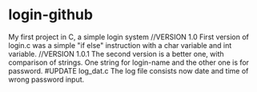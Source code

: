 # login-github
My first project in C, a simple login system
//VERSION 1.0
First version of login.c was a simple "if else" instruction with a char variable and int variable.
//VERSION 1.0.1
The second version is a better one, with comparison of strings. One string for login-name and the other one is for password.
#UPDATE log_dat.c
The log file consists now date and time of wrong password input.
